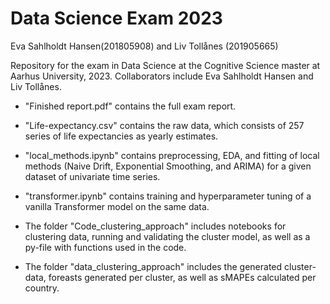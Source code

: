 # Data Science Exam 2023
Eva Sahlholdt Hansen(201805908) and Liv Tollånes (201905665)

<!-- Contents of this repository -->
Repository for the exam in Data Science at the Cognitive Science master at Aarhus University, 2023. Collaborators include Eva Sahlholdt Hansen and Liv Tollånes.

- "Finished report.pdf" contains the full exam report. 
- "Life-expectancy.csv" contains the raw data, which consists of 257 series of life expectancies as yearly estimates.
- "local_methods.ipynb" contains preprocessing, EDA, and fitting of local methods (Naive Drift, Exponential Smoothing, and ARIMA) for a given dataset of univariate time series. 
- "transformer.ipynb" contains training and hyperparameter tuning of a vanilla Transformer model on the same data. 


- The folder "Code_clustering_approach" includes notebooks for clustering data, running and validating the cluster model, as well as a py-file with functions used in the code.
- The folder "data_clustering_approach" includes the generated cluster-data, foreasts generated per cluster, as well as sMAPEs calculated per country. 

